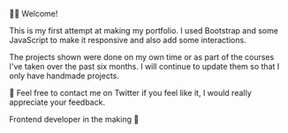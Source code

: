 👋🏽 Welcome!

This is my first attempt at making my portfolio. I used Bootstrap and some JavaScript to make it responsive and also add some interactions.

The projects shown were done on my own time or as part of the courses I've taken over the past six months. I will continue to update them so that I only have handmade projects.

📧 Feel free to contact me on Twitter if you feel like it, I would really appreciate your feedback.

Frontend developer in the making 🚀
